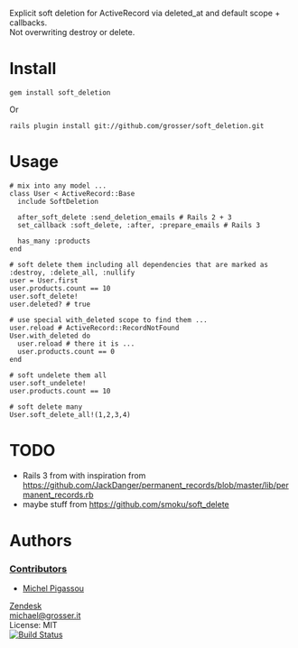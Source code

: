 Explicit soft deletion for ActiveRecord via deleted_at and default scope + callbacks.<br/>
Not overwriting destroy or delete.

Install
=======
    gem install soft_deletion
Or

    rails plugin install git://github.com/grosser/soft_deletion.git


Usage
=====
    # mix into any model ...
    class User < ActiveRecord::Base
      include SoftDeletion

      after_soft_delete :send_deletion_emails # Rails 2 + 3
      set_callback :soft_delete, :after, :prepare_emails # Rails 3

      has_many :products
    end

    # soft delete them including all dependencies that are marked as :destroy, :delete_all, :nullify
    user = User.first
    user.products.count == 10
    user.soft_delete!
    user.deleted? # true

    # use special with_deleted scope to find them ...
    user.reload # ActiveRecord::RecordNotFound
    User.with_deleted do
      user.reload # there it is ...
      user.products.count == 0
    end

    # soft undelete them all
    user.soft_undelete!
    user.products.count == 10

    # soft delete many
    User.soft_delete_all!(1,2,3,4)


TODO
====
 - Rails 3 from with inspiration from https://github.com/JackDanger/permanent_records/blob/master/lib/permanent_records.rb
 - maybe stuff from https://github.com/smoku/soft_delete

Authors
=======

### [Contributors](https://github.com/grosser/soft_deletion/contributors)
 - [Michel Pigassou](https://github.com/Dagnan)

[Zendesk](http://zendesk.com)<br/>
michael@grosser.it<br/>
License: MIT<br/>
[![Build Status](https://secure.travis-ci.org/grosser/soft_deletion.png)](http://travis-ci.org/grosser/soft_deletion)
